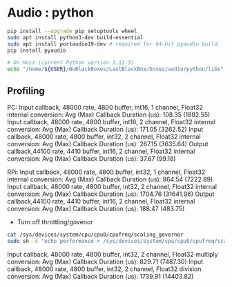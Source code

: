 # Audio : python

```bash
pip install --upgrade pip setuptools wheel
sudo apt install python3-dev build-essential
sudo apt install portaudio19-dev # required for 64-bit pyaudio build
pip install pyaudio
```

```bash
# On Host (current Python version 3.12.3)
echo "/home/${USER}/NoBlackBoxes/LastBlackBox/boxes/audio/python/libs" > /home/${USER}/NoBlackBoxes/LastBlackBox/_tmp/NBB/lib/python3.12/site-packages/NBB_sound.pth
```

## Profiling

PC:
Input callback, 48000 rate, 4800 buffer, int16, 1 channel, Float32 internal conversion: Avg (Max) Callback Duration (us): 108.35 (1882.55)
Input callback, 48000 rate, 4800 buffer, int16, 2 channel, Float32 internal conversion: Avg (Max) Callback Duration (us): 171.05 (3262.52)
Input callback, 48000 rate, 4800 buffer, int32, 2 channel, Float32 internal conversion: Avg (Max) Callback Duration (us): 267.15 (3635.64)
Output callback,44100 rate, 4410 buffer, int16, 2 channel, Float32 internal conversion: Avg (Max) Callback Duration (us): 37.67 (99.18)

RPi:
Input callback, 48000 rate, 4800 buffer, int32, 1 channel, Float32 internal conversion: Avg (Max) Callback Duration (us): 864.54 (7222.89)
Input callback, 48000 rate, 4800 buffer, int32, 2 channel, Float32 internal conversion: Avg (Max) Callback Duration (us): 1704.76 (31641.96)
Output callback,44100 rate, 4410 buffer, int16, 2 channel, Float32 internal conversion: Avg (Max) Callback Duration (us): 188.47 (483.75)

- Turn off throttling/govenor

```bash
cat /sys/devices/system/cpu/cpu0/cpufreq/scaling_governor
sudo sh -c "echo performance > /sys/devices/system/cpu/cpu0/cpufreq/scaling_governor"
```

Input callback, 48000 rate, 4800 buffer, int32, 2 channel, Float32 multiply conversion: Avg (Max) Callback Duration (us): 829.71 (7487.30)
Input callback, 48000 rate, 4800 buffer, int32, 2 channel, Float32 division conversion: Avg (Max) Callback Duration (us): 1739.91 (14403.82)